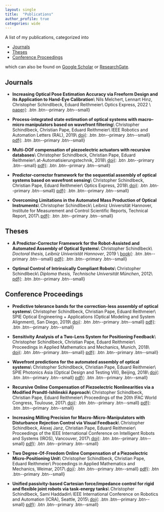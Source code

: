 ```yaml
---
layout: single
title:  "Publications"
author_profile: true
categories: wide
---
```


A list of my publications, categorized into 

- [Journals](#journals) 
- [Theses](#theses)
- [Conference Proceedings](#conference-proceedings)

which can also be found on <a href="https://scholar.google.de/citations?user=MkoDxQkAAAAJ&hl=en" target="_blank">Google Scholar</a> or <a href="https://www.researchgate.net/profile/Christopher-Schindlbeck" target="_blank">ResearchGate</a>.

## Journals

* **Increasing Optical Pose Estimation Accuracy via Freeform Design and its Application to Hand-Eye Calibration**\\
  Nils Melchert, Lennart Hinz, Christopher Schindlbeck, Eduard Reithmeier\\
  Optics Express, 2022 \\
  [paper](todo){: .btn .btn--primary .btn--small}

* **Process-integrated state estimation of optical systems with macro–micro manipulators based on wavefront filtering**\\
Christopher Schindlbeck, Christian Pape, Eduard Reithmeier\\
IEEE Robotics and Automation Letters (RAL), 2019\\
[doi](https://doi.org/10.1109/LRA.2019.2930423){: .btn .btn--primary .btn--small}
[pdf](https://www.researchgate.net/profile/Christopher-Schindlbeck/publication/334639819_Process-Integrated_State_Estimation_of_Optical_Systems_With_Macro-Micro_Manipulators_Based_on_Wavefront_Filtering/links/5d5c5f54299bf1b97cfa1787/Process-Integrated-State-Estimation-of-Optical-Systems-With-Macro-Micro-Manipulators-Based-on-Wavefront-Filtering.pdf){: .btn .btn--primary .btn--small}

* **Multi-DOF compensation of piezoelectric actuators with recursive databases**\\
Christopher Schindlbeck, Christian Pape, Eduard Reithmeier\\
at-Automatisierungstechnik, 2018\\
[doi](https://www.degruyter.com/document/doi/10.1515/auto-2017-0136/html){: .btn .btn--primary .btn--small}
[pdf](https://www.researchgate.net/profile/Christopher-Schindlbeck/publication/326943049_Multi-DOF_compensation_of_piezoelectric_actuators_with_recursive_databases/links/5b6d7809299bf14c6d98a551/Multi-DOF-compensation-of-piezoelectric-actuators-with-recursive-databases.pdf){: .btn .btn--primary .btn--small}

* **Predictor-corrector framework for the sequential assembly of optical systems based on wavefront sensing**\\
Christopher Schindlbeck, Christian Pape, Eduard Reithmeier\\
Optics Express, 2018\\
[doi](https://opg.optica.org/oe/fulltext.cfm?uri=oe-26-8-10669&id=385565){: .btn .btn--primary .btn--small}
[pdf](https://opg.optica.org/DirectPDFAccess/A42276B8-7F38-4D9E-A12E40544B8DEC76_385565/oe-26-8-10669.pdf?da=1&id=385565&seq=0&mobile=no){: .btn .btn--primary .btn--small}

* **Overcoming Limitations in the Automated Mass Production of Optical Instruments**\\
Christopher Schindlbeck\\
Leibniz Universität Hannover, Institute for Measurement and Control Scientific Reports, Technical Report, 2017\\
[pdf](https://www.imr.uni-hannover.de/fileadmin/imr/Forschung/Publikationen_bak/2017_imr_scientific_reports.pdf){: .btn .btn--primary .btn--small}

## Theses

* **A Predictor-Corrector Framework for the Robot-Assisted and Automated Assembly of Optical Systems**\\
Christopher Schindlbeck\\
_Doctoral thesis, Leibniz Univeristät Hannover_, 2019 \\
[book](https://www.tewiss-verlag.de/katalog/details/?isbn=978-3-95900-374-2){: .btn .btn--primary .btn--small}
[pdf](https://www.researchgate.net/publication/335000703_A_Predictor-Corrector_Framework_for_the_Robot-Assisted_and_Automated_Assembly_of_Optical_Systems){: .btn .btn--primary .btn--small}

* **Optimal Control of Intrinsically Compliant Robots**\\
Christopher Schindlbeck\\
_Diploma thesis, Technische Universität München_, 2012\\
[pdf](https://www.researchgate.net/profile/Christopher-Schindlbeck/publication/259897183_Optimal_Control_of_Intrinsically_Compliant_Robots/links/56cb048508aee3cee5415070/Optimal-Control-of-Intrinsically-Compliant-Robots.pdf){: .btn .btn--primary .btn--small}

## Conference Proceedings

* **Predictive tolerance bands for the correction-less assembly of optical systems**\\
Christopher Schindlbeck, Christian Pape, Eduard Reithmeier\\
SPIE Optical Engineering + Applications (Optical Modeling and System Alignment), San Diego, 2019\\
[doi](https://www.spiedigitallibrary.org/conference-proceedings-of-spie/11103/111030B/Predictive-tolerance-bands-for-the-correction-less-assembly-of-optical/10.1117/12.2527659.full){: .btn .btn--primary .btn--small}
[pdf](https://www.repo.uni-hannover.de/bitstream/handle/123456789/10343/Schindlbeck2019.pdf?sequence=1&isAllowed=y){: .btn .btn--primary .btn--small}

* **Sensitivity Analysis of a Two‐Lens System for Positioning Feedback**\\
Christopher Schindlbeck, Christian Pape, Eduard Reithmeier\\
Proceedings in Applied Mathematics and Mechanics, Munich, 2018\\
[doi](https://onlinelibrary.wiley.com/doi/abs/10.1002/pamm.201800062){: .btn .btn--primary .btn--small}
[pdf](https://www.researchgate.net/profile/Christopher-Schindlbeck/publication/325693694_Sensitivity_Analysis_of_a_Two-Lens_System_for_Positioning_Feedback/links/5b1e7476a6fdcca67b69ba1a/Sensitivity-Analysis-of-a-Two-Lens-System-for-Positioning-Feedback.pdf){: .btn .btn--primary .btn--small}

* **Wavefront predictions for the automated assembly of optical systems**\\
Christopher Schindlbeck, Christian Pape, Eduard Reithmeier\\
SPIE Photonics Asia (Optical Design and Testing VIII), Beijing, 2018\\
[doi](https://www.spiedigitallibrary.org/conference-proceedings-of-spie/10815/108150B/Wavefront-predictions-for-the-automated-assembly-of-optical-systems/10.1117/12.2500000.short){: .btn .btn--primary .btn--small}
[pdf](https://www.repo.uni-hannover.de/bitstream/handle/123456789/10353/Schindlbeck2018.pdf?sequence=1){: .btn .btn--primary .btn--small}

* **Recursive Online Compensation of Piezoelectric Nonlinearities via a Modified Prandtl-Ishlinskii Approach**\\
Christopher Schindlbeck, Christian Pape, Eduard Reithmeier\\
Proceedings of the 20th IFAC World Congress, Toulouse, 2017\\
[doi](https://www.sciencedirect.com/science/article/pii/S2405896317325077){: .btn .btn--primary .btn--small}
[pdf](https://www.researchgate.net/profile/Christopher-Schindlbeck/publication/317955920_Recursive_Online_Compensation_of_Piezoelectric_Nonlinearities_via_a_Modified_Prandtl-Ishlinskii_Approach/links/59536b440f7e9b329242aff7/Recursive-Online-Compensation-of-Piezoelectric-Nonlinearities-via-a-Modified-Prandtl-Ishlinskii-Approach.pdf){: .btn .btn--primary .btn--small}


* **Increasing Milling Precision for Macro-Micro-Manipulators with Disturbance Rejection Control via Visual Feedback**\\
Christopher Schindlbeck, Alexej Janz, Christian Pape, Eduard Reithmeier\\
Proceedings of the IEEE International Conference on Intelligent Robots and Systems (IROS), Vancouver, 2017\\
[doi](https://ieeexplore.ieee.org/abstract/document/8206340/){: .btn .btn--primary .btn--small}
[pdf](https://www.researchgate.net/profile/Christopher-Schindlbeck/publication/318135284_Increasing_Milling_Precision_for_Macro-Micro-Manipulators_with_Disturbance_Rejection_Control_via_Visual_Feedback/links/595ba2f0a6fdcc36b4dc37f9/Increasing-Milling-Precision-for-Macro-Micro-Manipulators-with-Disturbance-Rejection-Control-via-Visual-Feedback.pdf){: .btn .btn--primary .btn--small}

* **Two Degree-Of-Freedom Online Compensation of a Piezoelectric Micro-Positioning Unit**\\
Christopher Schindlbeck, Christian Pape, Eduard Reithmeier\\
Proceedings in Applied Mathematics and Mechanics, Weimar, 2017\\
[doi](https://doi.org/10.1002/pamm.201710375){: .btn .btn--primary .btn--small}
[pdf](https://www.researchgate.net/profile/Christopher-Schindlbeck/publication/314344169_Two_Degree-Of-Freedom_Online_Compensation_of_a_Piezoelectric_Micro-Positioning_Unit/links/58c9042d92851c2b9d5640ea/Two-Degree-Of-Freedom-Online-Compensation-of-a-Piezoelectric-Micro-Positioning-Unit.pdf){: .btn .btn--primary .btn--small}

* **Unified passivity-based Cartesian force/impedance control for rigid and flexible joint robots via task-energy tanks**\\
Christopher Schindlbeck, Sami Haddadin\\
IEEE International Conference on Robotics and Automation (ICRA), Seattle, 2015\\
[doi](https://ieeexplore.ieee.org/abstract/document/7139036/){: .btn .btn--primary .btn--small}
[pdf](https://www.researchgate.net/profile/Christopher-Schindlbeck/publication/282693317_Unified_passivity-based_Cartesian_forceimpedance_control_for_rigid_and_flexible_joint_robots_via_task-energy_tanks/links/56cad84808aee3cee540a775/Unified-passivity-based-Cartesian-force-impedance-control-for-rigid-and-flexible-joint-robots-via-task-energy-tanks.pdf){: .btn .btn--primary .btn--small}
